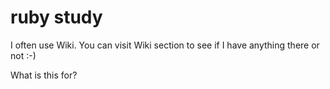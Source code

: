 ruby study
==========


I often use Wiki.  You can visit Wiki section to see if I have anything there or not  :-)


What is this for?

